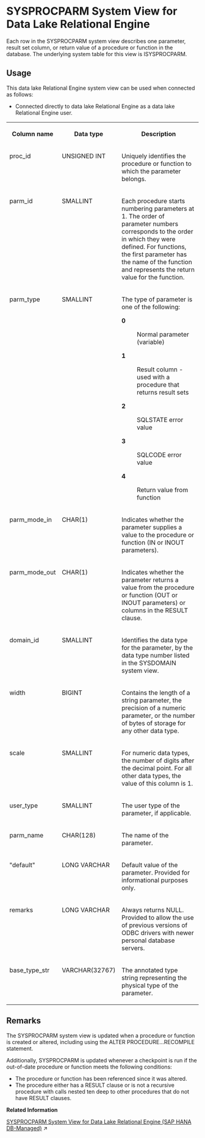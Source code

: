 <!-- loio3be984286c5f101483cb9e3f71175aa7 -->

# SYSPROCPARM System View for Data Lake Relational Engine

Each row in the SYSPROCPARM system view describes one parameter, result set column, or return value of a procedure or function in the database. The underlying system table for this view is ISYSPROCPARM.



<a name="loio3be984286c5f101483cb9e3f71175aa7__section_vwg_vhq_b4b"/>

## Usage

This data lake Relational Engine system view can be used when connected as follows:

-   Connected directly to data lake Relational Engine as a data lake Relational Engine user.




<table>
<tr>
<th valign="top">

Column name

</th>
<th valign="top">

Data type

</th>
<th valign="top">

Description

</th>
</tr>
<tr>
<td valign="top">

proc\_id

</td>
<td valign="top">

UNSIGNED INT

</td>
<td valign="top">

Uniquely identifies the procedure or function to which the parameter belongs.

</td>
</tr>
<tr>
<td valign="top">

parm\_id

</td>
<td valign="top">

SMALLINT

</td>
<td valign="top">

Each procedure starts numbering parameters at 1. The order of parameter numbers corresponds to the order in which they were defined. For functions, the first parameter has the name of the function and represents the return value for the function.

</td>
</tr>
<tr>
<td valign="top">

parm\_type

</td>
<td valign="top">

SMALLINT

</td>
<td valign="top">

The type of parameter is one of the following:


<dl>
<dt><b>

0

</b></dt>
<dd>

Normal parameter \(variable\)



</dd><dt><b>

1

</b></dt>
<dd>

Result column - used with a procedure that returns result sets



</dd><dt><b>

2

</b></dt>
<dd>

SQLSTATE error value



</dd><dt><b>

3

</b></dt>
<dd>

SQLCODE error value



</dd><dt><b>

4

</b></dt>
<dd>

Return value from function



</dd>
</dl>



</td>
</tr>
<tr>
<td valign="top">

parm\_mode\_in

</td>
<td valign="top">

CHAR\(1\)

</td>
<td valign="top">

Indicates whether the parameter supplies a value to the procedure or function \(IN or INOUT parameters\).

</td>
</tr>
<tr>
<td valign="top">

parm\_mode\_out

</td>
<td valign="top">

CHAR\(1\)

</td>
<td valign="top">

Indicates whether the parameter returns a value from the procedure or function \(OUT or INOUT parameters\) or columns in the RESULT clause.

</td>
</tr>
<tr>
<td valign="top">

domain\_id

</td>
<td valign="top">

SMALLINT

</td>
<td valign="top">

Identifies the data type for the parameter, by the data type number listed in the SYSDOMAIN system view.

</td>
</tr>
<tr>
<td valign="top">

width

</td>
<td valign="top">

BIGINT

</td>
<td valign="top">

Contains the length of a string parameter, the precision of a numeric parameter, or the number of bytes of storage for any other data type.

</td>
</tr>
<tr>
<td valign="top">

scale

</td>
<td valign="top">

SMALLINT

</td>
<td valign="top">

For numeric data types, the number of digits after the decimal point. For all other data types, the value of this column is 1.

</td>
</tr>
<tr>
<td valign="top">

user\_type

</td>
<td valign="top">

SMALLINT

</td>
<td valign="top">

The user type of the parameter, if applicable.

</td>
</tr>
<tr>
<td valign="top">

parm\_name

</td>
<td valign="top">

CHAR\(128\)

</td>
<td valign="top">

The name of the parameter.

</td>
</tr>
<tr>
<td valign="top">

"default"

</td>
<td valign="top">

LONG VARCHAR

</td>
<td valign="top">

Default value of the parameter. Provided for informational purposes only.

</td>
</tr>
<tr>
<td valign="top">

remarks

</td>
<td valign="top">

LONG VARCHAR

</td>
<td valign="top">

Always returns NULL. Provided to allow the use of previous versions of ODBC drivers with newer personal database servers.

</td>
</tr>
<tr>
<td valign="top">

base\_type\_str

</td>
<td valign="top">

VARCHAR\(32767\)

</td>
<td valign="top">

The annotated type string representing the physical type of the parameter.

</td>
</tr>
</table>



<a name="loio3be984286c5f101483cb9e3f71175aa7__SYSPROCPARM_remarks1"/>

## Remarks

The SYSPROCPARM system view is updated when a procedure or function is created or altered, including using the ALTER PROCEDURE...RECOMPILE statement.

Additionally, SYSPROCPARM is updated whenever a checkpoint is run if the out-of-date procedure or function meets the following conditions:

-   The procedure or function has been referenced since it was altered.
-   The procedure either has a RESULT clause or is not a recursive procedure with calls nested ten deep to other procedures that do not have RESULT clauses.

**Related Information**  


[SYSPROCPARM System View for Data Lake Relational Engine (SAP HANA DB-Managed)](https://help.sap.com/viewer/a898e08b84f21015969fa437e89860c8/2024_3_QRC/en-US/80ec5b7639274fb58a0d680ef35009b6.html "Each row in the SYSPROCPARM system view describes one parameter, result set column, or return value of a procedure or function in the database. The underlying system table for this view is ISYSPROCPARM.") :arrow_upper_right:


